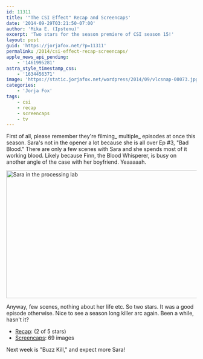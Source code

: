 ```yaml
---
id: 11311
title: '"The CSI Effect" Recap and Screencaps'
date: '2014-09-29T03:21:50-07:00'
author: 'Mika E. (Ipstenu)'
excerpt: 'Two stars for the season premiere of CSI season 15!'
layout: post
guid: 'https://jorjafox.net/?p=11311'
permalink: /2014/csi-effect-recap-screencaps/
apple_news_api_pending:
    - '1461995281'
astra_style_timestamp_css:
    - '1634456371'
image: 'https://static.jorjafox.net/wordpress/2014/09/vlcsnap-00073.jpg'
categories:
    - 'Jorja Fox'
tags:
    - csi
    - recap
    - screencaps
    - tv
---
```


First of all, please remember they're filming_ multiple_ episodes at once this season. Sara's not in the opener a lot because she is all over Ep #3, "Bad Blood." There are only a few scenes with Sara and she spends most of it working blood. Likely because Finn, the Blood Whisperer, is busy on another angle of the case with her boyfriend. Yeaaaaah.

<img class="aligncenter size-large wp-image-11316" src="//jfo-static.net/wordpress/2014/09/vlcsnap-00073.jpg" alt="Sara in the processing lab" width="600" height="337" />

Anyway, few scenes, nothing about her life etc. So two stars. It was a good episode otherwise. Nice to see a season long killer arc again. Been a while, hasn't it?
<ul>
 	<li><a href="https://jorjafox.net/wiki/The_CSI_Effect">Recap</a>: (2 of 5 stars)</li>
 	<li><a href="https://jorjafox.net/gallery/tv/csi/season15/01-csieffect/">Screencaps</a>: 69 images</li>
</ul>
Next week is "Buzz Kill," and expect more Sara!
